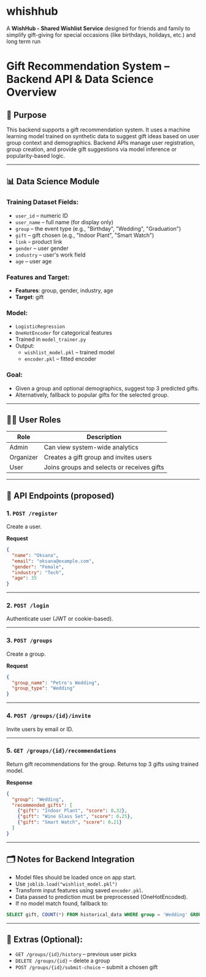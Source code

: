 # whishhub
A **WishHub - Shared Wishlist Service** designed for friends and family to simplify gift-giving for special occasions (like birthdays, holidays, etc.) and long term run



# Gift Recommendation System – Backend API & Data Science Overview

## 🎯 Purpose

This backend supports a gift recommendation system. It uses a machine learning model trained on synthetic data to suggest gift ideas based on user group context and demographics. Backend APIs manage user registration, group creation, and provide gift suggestions via model inference or popularity-based logic.

---

## 📊 Data Science Module

### Training Dataset Fields:
- `user_id` – numeric ID
- `user_name` – full name (for display only)
- `group` – the event type (e.g., "Birthday", "Wedding", "Graduation")
- `gift` – gift chosen (e.g., "Indoor Plant", "Smart Watch")
- `link` – product link
- `gender` – user gender
- `industry` – user's work field
- `age` – user age

### Features and Target:
- **Features**: group, gender, industry, age
- **Target**: gift

### Model:
- `LogisticRegression`
- `OneHotEncoder` for categorical features
- Trained in `model_trainer.py`
- Output: 
  - `wishlist_model.pkl` – trained model
  - `encoder.pkl` – fitted encoder

### Goal:
- Given a group and optional demographics, suggest top 3 predicted gifts.
- Alternatively, fallback to popular gifts for the selected group.

---

## 🧑‍💻 User Roles

| Role      | Description                                |
|-----------|--------------------------------------------|
| Admin     | Can view system-wide analytics             |
| Organizer | Creates a gift group and invites users     |
| User      | Joins groups and selects or receives gifts |

---

## 🔌 API Endpoints (proposed)

### 1. `POST /register`
Create a user.

**Request**
```json
{
  "name": "Oksana",
  "email": "oksana@example.com",
  "gender": "Female",
  "industry": "Tech",
  "age": 35
}
```

---

### 2. `POST /login`
Authenticate user (JWT or cookie-based).

---

### 3. `POST /groups`
Create a group.

**Request**
```json
{
  "group_name": "Petro's Wedding",
  "group_type": "Wedding"
}
```

---

### 4. `POST /groups/{id}/invite`
Invite users by email or ID.

---

### 5. `GET /groups/{id}/recommendations`
Return gift recommendations for the group.
Returns top 3 gifts using trained model.

**Response**
```json
{
  "group": "Wedding",
  "recommended_gifts": [
    {"gift": "Indoor Plant", "score": 0.32},
    {"gift": "Wine Glass Set", "score": 0.25},
    {"gift": "Smart Watch", "score": 0.21}
  ]
}
```

---

## 🗂️ Notes for Backend Integration

- Model files should be loaded once on app start.
- Use `joblib.load("wishlist_model.pkl")`
- Transform input features using saved `encoder.pkl`.
- Data passed to prediction must be preprocessed (OneHotEncoded).
- If no model match found, fallback to:
```sql
SELECT gift, COUNT(*) FROM historical_data WHERE group = 'Wedding' GROUP BY gift ORDER BY COUNT(*) DESC LIMIT 3;
```

---

## 🧪 Extras (Optional):
- `GET /groups/{id}/history` – previous user picks
- `DELETE /groups/{id}` – delete a group
- `POST /groups/{id}/submit-choice` – submit a chosen gift